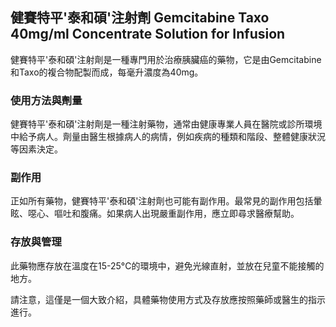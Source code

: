 ## 健賽特平'泰和碩'注射劑 Gemcitabine Taxo 40mg/ml Concentrate Solution for Infusion

健賽特平'泰和碩'注射劑是一種專門用於治療胰臟癌的藥物，它是由Gemcitabine和Taxo的複合物配製而成，每毫升濃度為40mg。

### 使用方法與劑量

健賽特平'泰和碩'注射劑是一種注射藥物，通常由健康專業人員在醫院或診所環境中給予病人。劑量由醫生根據病人的病情，例如疾病的種類和階段、整體健康狀況等因素決定。

### 副作用

正如所有藥物，健賽特平'泰和碩'注射劑也可能有副作用。最常見的副作用包括暈眩、噁心、嘔吐和腹痛。如果病人出現嚴重副作用，應立即尋求醫療幫助。

### 存放與管理

此藥物應存放在溫度在15-25°C的環境中，避免光線直射，並放在兒童不能接觸的地方。

請注意，這僅是一個大致介紹，具體藥物使用方式及存放應按照藥師或醫生的指示進行。